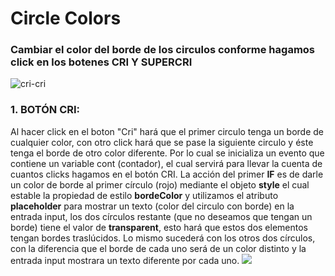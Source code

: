 # Circle Colors
### Cambiar el color del borde de los circulos conforme hagamos click en los botenes CRI Y SUPERCRI 
![cri-cri](http://i66.tinypic.com/2n8y8fq.png)
### 1. BOTÓN CRI:
Al hacer click en el boton "Cri" hará que el primer circulo tenga un borde de cualquier color, con otro click hará que se pase la siguiente circulo y éste tenga el borde de otro color diferente.
Por lo cual se inicializa un evento que contiene un variable cont (contador), el cual servirá para llevar la cuenta de cuantos clicks hagamos en el botón CRI.
La acción del primer **IF** es de darle un color de borde al primer círculo (rojo) mediante el objeto **style** el cual estable la propiedad de estilo **bordeColor** y utilizamos el atributo **placeholder** para mostrar un texto (color del circulo con borde) en la entrada input, los dos círculos restante (que no deseamos que tengan un borde) tiene el valor de **transparent**, esto hará que estos dos elementos tengan bordes traslúcidos.
Lo mismo sucederá con los otros dos círculos, con la diferencia que el borde de cada uno será de un color distinto y la entrada input mostrara un texto diferente por cada uno.
![](http://i63.tinypic.com/sd2s0x.png)
